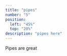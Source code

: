```yaml
---
title: "pipes"
number: "5"
position:
  left: "45%"
  top: "20%"
description: "pipes here"
---
```


Pipes are great

